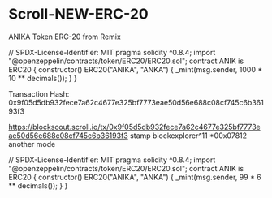 # Scroll-NEW-ERC-20
ANIKA Token ERC-20 from Remix 

// SPDX-License-Identifier: MIT
pragma solidity ^0.8.4;
import "@openzeppelin/contracts/token/ERC20/ERC20.sol";
contract ANIK is ERC20 {
    constructor() ERC20("ANIKA", "ANKA") {
        _mint(msg.sender, 1000 * 10 ** decimals());
    }
}

Transaction Hash:
0x9f05d5db932fece7a62c4677e325bf7773eae50d56e688c08cf745c6b36193f3

https://blockscout.scroll.io/tx/0x9f05d5db932fece7a62c4677e325bf7773eae50d56e688c08cf745c6b36193f3
stamp blockexplorer^11
*00x07812
another mode

// SPDX-License-Identifier: MIT pragma solidity ^0.8.4; import "@openzeppelin/contracts/token/ERC20/ERC20.sol"; contract ANIK is ERC20 { constructor() ERC20("ANIKA", "ANKA") { _mint(msg.sender, 99 * 6 ** decimals()); } }
